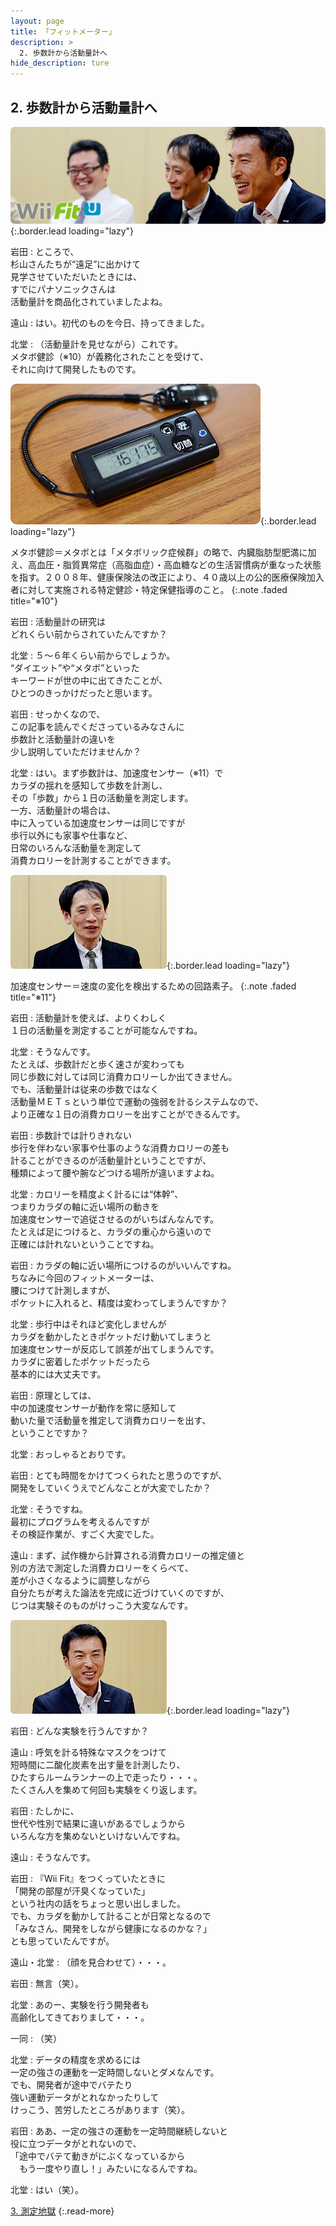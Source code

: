 ```yaml
---
layout: page
title: 「フィットメーター」
description: >
  2. 歩数計から活動量計へ
hide_description: ture
---
```



## 2. 歩数計から活動量計へ

![](/interviews/jp/WiiU/astj/vol1/img/mainvisual2.jpg){:.border.lead loading="lazy"}



岩田
: ところで、<br>杉山さんたちが“遠足”に出かけて<br>見学させていただいたときには、<br>すでにパナソニックさんは<br>活動量計を商品化されていましたよね。


遠山
: はい。初代のものを今日、持ってきました。


北堂
: （活動量計を見せながら）これです。<br>メタボ健診（※10）が義務化されたことを受けて、<br>それに向けて開発したものです。

![](/interviews/jp/WiiU/astj/vol1/img/photo8.jpg){:.border.lead loading="lazy"}


メタボ健診＝メタボとは「メタボリック症候群」の略で、内臓脂肪型肥満に加え、高血圧・脂質異常症（高脂血症）・高血糖などの生活習慣病が重なった状態を指す。２００８年、健康保険法の改正により、４０歳以上の公的医療保険加入者に対して実施される特定健診・特定保健指導のこと。
{:.note .faded title="※10"}




岩田
: 活動量計の研究は<br>どれくらい前からされていたんですか？


北堂
: ５～６年くらい前からでしょうか。<br>“ダイエット”や“メタボ”といった<br>キーワードが世の中に出てきたことが、<br>ひとつのきっかけだったと思います。


岩田
: せっかくなので、<br>この記事を読んでくださっているみなさんに<br>歩数計と活動量計の違いを<br>少し説明していただけませんか？


北堂
: はい。まず歩数計は、加速度センサー（※11）で<br>カラダの揺れを感知して歩数を計測し、<br>その「歩数」から１日の活動量を測定します。<br>一方、活動量計の場合は、<br>中に入っている加速度センサーは同じですが<br>歩行以外にも家事や仕事など、<br>日常のいろんな活動量を測定して<br>消費カロリーを計測することができます。


![](/interviews/jp/WiiU/astj/vol1/img/photo9.jpg){:.border.lead loading="lazy"}


加速度センサー＝速度の変化を検出するための回路素子。
{:.note .faded title="※11"}




岩田
: 活動量計を使えば、よりくわしく<br>１日の活動量を測定することが可能なんですね。


北堂
: そうなんです。<br>たとえば、歩数計だと歩く速さが変わっても<br>同じ歩数に対しては同じ消費カロリーしか出てきません。<br>でも、活動量計は従来の歩数ではなく<br>活動量ＭＥＴｓという単位で運動の強弱を計るシステムなので、<br>より正確な１日の消費カロリーを出すことができるんです。


岩田
: 歩数計では計りきれない<br>歩行を伴わない家事や仕事のような消費カロリーの差も<br>計ることができるのが活動量計ということですが、<br>種類によって腰や腕などつける場所が違いますよね。


北堂
: カロリーを精度よく計るには“体幹”、<br>つまりカラダの軸に近い場所の動きを<br>加速度センサーで追従させるのがいちばんなんです。<br>たとえば足につけると、カラダの重心から遠いので<br>正確には計れないということですね。


岩田
: カラダの軸に近い場所につけるのがいいんですね。<br>ちなみに今回のフィットメーターは、<br>腰につけて計測しますが、<br>ポケットに入れると、精度は変わってしまうんですか？


北堂
: 歩行中はそれほど変化しませんが<br>カラダを動かしたときポケットだけ動いてしまうと<br>加速度センサーが反応して誤差が出てしまうんです。<br>カラダに密着したポケットだったら<br>基本的には大丈夫です。


岩田
: 原理としては、<br>中の加速度センサーが動作を常に感知して<br>動いた量で活動量を推定して消費カロリーを出す、<br>ということですか？ 


北堂
: おっしゃるとおりです。


岩田
: とても時間をかけてつくられたと思うのですが、<br>開発をしていくうえでどんなことが大変でしたか？


北堂
: そうですね。<br>最初にプログラムを考えるんですが<br>その検証作業が、すごく大変でした。


遠山
: まず、試作機から計算される消費カロリーの推定値と<br>別の方法で測定した消費カロリーをくらべて、<br>差が小さくなるように調整しながら<br>自分たちが考えた論法を完成に近づけていくのですが、<br>じつは実験そのものがけっこう大変なんです。


![](/interviews/jp/WiiU/astj/vol1/img/photo10.jpg){:.border.lead loading="lazy"}

岩田
: どんな実験を行うんですか？


遠山
: 呼気を計る特殊なマスクをつけて<br>短時間に二酸化炭素を出す量を計測したり、<br>ひたすらルームランナーの上で走ったり・・・。<br>たくさん人を集めて何回も実験をくり返します。


岩田
: たしかに、<br>世代や性別で結果に違いがあるでしょうから<br>いろんな方を集めないといけないんですね。


遠山
: そうなんです。


岩田
: 『Wii Fit』をつくっていたときに<br>「開発の部屋が汗臭くなっていた」<br>という社内の話をちょっと思い出しました。<br>でも、カラダを動かして計ることが日常となるので<br>「みなさん、開発をしながら健康になるのかな？」<br>とも思っていたんですが。


遠山・北堂
: （顔を見合わせて）・・・。


岩田
: 無言（笑）。


北堂
: あのー、実験を行う開発者も<br>高齢化してきておりまして・・・。


一同
: （笑）


北堂
: データの精度を求めるには<br>一定の強さの運動を一定時間しないとダメなんです。<br>でも、開発者が途中でバテたり<br>強い運動データがとれなかったりして<br>けっこう、苦労したところがあります（笑）。


岩田
: ああ、一定の強さの運動を一定時間継続しないと<br>役に立つデータがとれないので、<br>「途中でバテて動きがにぶくなっているから<br>　もう一度やり直し！」みたいになるんですね。


北堂
: はい（笑）。


[3. 測定地獄](3.md)
{:.read-more}